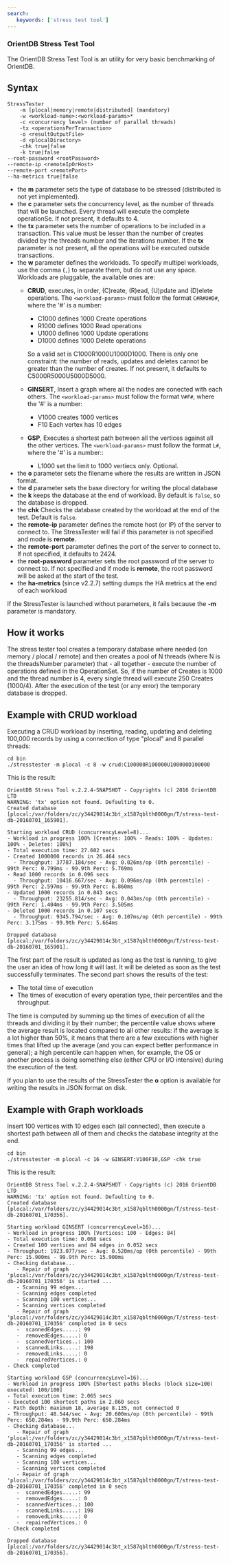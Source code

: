```yaml
---
search:
   keywords: ['stress test tool']
---
```


### OrientDB Stress Test Tool ###
The OrientDB Stress Test Tool is an utility for very basic benchmarking of OrientDB.

## Syntax
	StressTester
		-m [plocal|memory|remote|distributed] (mandatory)
		-w <workload-name>:<workload-params>*
		-c <concurrency level> (number of parallel threads)
		-tx <operationsPerTransaction>
        -o <resultOutputFile>
        -d <plocalDirectory>
        -chk true|false
        -k true|false
	--root-password <rootPassword>
	--remote-ip <remoteIpOrHost>
	--remote-port <remotePort>
	--ha-metrics true|false

* the **m** parameter sets the type of database to be stressed (distributed is not yet implemented).
* the **c** parameter sets the concurrency level, as the number of threads that will be launched. Every thread will execute the complete operationSe. If not present, it defaults to 4.
* the **tx** parameter sets the number of operations to be included in a transaction. This value must be lesser than the number of creates divided by the threads number and the iterations number. If the **tx** parameter is not present, all the operations will be executed outside transactions.
* the **w** parameter defines the workloads. To specify multipel workloads, use the comma (`,`) to separate them, but do not use any space. Workloads are pluggable, the available ones are:
	* **CRUD**, executes, in order, (C)reate, (R)ead, (U)pdate and (D)elete operations. The `<workload-params>` must follow the format `C#R#U#D#`, where the '#' is a number:
		* C1000 defines 1000 Create operations
		* R1000 defines 1000 Read operations
		* U1000 defines 1000 Update operations
		* D1000 defines 1000 Delete operations
		
   		So a valid set is C1000R1000U1000D1000. There is only one constraint: the number of reads, updates and deletes cannot be greater than the number of creates. If not present, it defaults to C5000R5000U5000D5000.
	* **GINSERT**, Insert a graph where all the nodes are conected with each others. The `<workload-params>` must follow the format `V#F#`, where the '#' is a number:
		* V1000 creates 1000 vertices
		* F10 Each vertex has 10 edges
	* **GSP**, Executes a shortest path between all the vertices against all the other vertices. The `<workload-params>` must follow the format `L#`, where the '#' is a number::
		* L1000 set the limit to 1000 vertiecs only. Optional.
* the **o** parameter sets the filename where the results are written in JSON format.
* the **d** parameter sets the base directory for writing the plocal database
* the **k** keeps the database at the end of workload. By default is `false`, so the database is dropped.
* the **chk** Checks the database created by the workload at the end of the test. Default is `false`.
* the **remote-ip** parameter defines the remote host (or IP) of the server to connect to. The StressTester will fail if this parameter is not specified and mode is **remote**.
* the **remote-port** parameter defines the port of the server to connect to. If not specified, it defaults to 2424.
* the **root-password** parameter sets the root password of the server to connect to. If not specified and if mode is **remote**, the root password will be asked at the start of the test.
* the **ha-metrics** (since v2.2.7) setting dumps the HA metrics at the end of each workload


If the StressTester is launched without parameters, it fails because the **-m** parameter is mandatory.

## How it works
The stress tester tool creates a temporary database where needed (on memory / plocal / remote) and then creates a pool of N threads (where N is the threadsNumber parameter) that - all together - execute the number of operations defined in the OperationSet.
So, if the number of Creates is 1000 and the thread number is 4, every single thread will execute 250 Creates (1000/4).
After the execution of the test (or any error) the temporary database is dropped.

## Example with CRUD workload

Executing a CRUD workload by inserting, reading, updating and deleting 100,000 records by using a connection of type "plocal" and 8 parallel threads:

```
cd bin
./stresstester -m plocal -c 8 -w crud:C100000R100000U100000D100000
```

This is the result:

```
OrientDB Stress Tool v.2.2.4-SNAPSHOT - Copyrights (c) 2016 OrientDB LTD
WARNING: 'tx' option not found. Defaulting to 0.
Created database [plocal:/var/folders/zc/y34429014c3bt_x1587qblth0000gn/T/stress-test-db-20160701_165901].

Starting workload CRUD (concurrencyLevel=8)...
- Workload in progress 100% [Creates: 100% - Reads: 100% - Updates: 100% - Deletes: 100%]
- Total execution time: 27.602 secs
- Created 1000000 records in 26.464 secs
  - Throughput: 37787.184/sec - Avg: 0.026ms/op (0th percentile) - 99th Perc: 0.799ms - 99.9th Perc: 5.769ms
- Read 1000 records in 0.096 secs
  - Throughput: 10416.667/sec - Avg: 0.096ms/op (0th percentile) - 99th Perc: 2.597ms - 99.9th Perc: 6.860ms
- Updated 1000 records in 0.043 secs
  - Throughput: 23255.814/sec - Avg: 0.043ms/op (0th percentile) - 99th Perc: 1.404ms - 99.9th Perc: 3.505ms
- Deleted 1000 records in 0.107 secs
  - Throughput: 9345.794/sec - Avg: 0.107ms/op (0th percentile) - 99th Perc: 3.175ms - 99.9th Perc: 5.664ms

Dropped database [plocal:/var/folders/zc/y34429014c3bt_x1587qblth0000gn/T/stress-test-db-20160701_165901].
```

The first part of the result is updated as long as the test is running, to give the user an idea of how long it will last. It will be deleted as soon as the test successfully terminates.
The second part shows the results of the test:
* The total time of execution
* The times of execution of every operation type, their percentiles and the throughput.

The time is computed by summing up the times of execution of all the threads and dividing it by their number; the percentile value shows where the average result is located compared to all other results: if the average is a lot higher than 50%, it means that there are a few executions with higher times that lifted up the average (and you can expect better performance in general); a high percentile can happen when, for example, the OS or another process is doing something else (either CPU or I/O intensive) during the execution of the test.

If you plan to use the results of the StressTester the **o** option is available for writing the results in JSON format on disk. 

## Example with Graph workloads

Insert 100 vertices with 10 edges each (all connected), then execute a shortest path between all of them and checks the database integrity at the end.

```
cd bin
./stresstester -m plocal -c 16 -w GINSERT:V100F10,GSP -chk true
```

This is the result:

```
OrientDB Stress Tool v.2.2.4-SNAPSHOT - Copyrights (c) 2016 OrientDB LTD
WARNING: 'tx' option not found. Defaulting to 0.
Created database [plocal:/var/folders/zc/y34429014c3bt_x1587qblth0000gn/T/stress-test-db-20160701_170356].

Starting workload GINSERT (concurrencyLevel=16)...
- Workload in progress 100% [Vertices: 100 - Edges: 84]
- Total execution time: 0.068 secs
- Created 100 vertices and 84 edges in 0.052 secs
- Throughput: 1923.077/sec - Avg: 0.520ms/op (0th percentile) - 99th Perc: 15.900ms - 99.9th Perc: 15.900ms
- Checking database...
   - Repair of graph 'plocal:/var/folders/zc/y34429014c3bt_x1587qblth0000gn/T/stress-test-db-20160701_170356' is started ...
   - Scanning 99 edges...
   - Scanning edges completed
   - Scanning 100 vertices...
   - Scanning vertices completed
   - Repair of graph 'plocal:/var/folders/zc/y34429014c3bt_x1587qblth0000gn/T/stress-test-db-20160701_170356' completed in 0 secs
   -  scannedEdges.....: 99
   -  removedEdges.....: 0
   -  scannedVertices..: 100
   -  scannedLinks.....: 198
   -  removedLinks.....: 0
   -  repairedVertices.: 0
- Check completed

Starting workload GSP (concurrencyLevel=16)...
- Workload in progress 100% [Shortest paths blocks (block size=100) executed: 100/100]
- Total execution time: 2.065 secs
- Executed 100 shortest paths in 2.060 secs
- Path depth: maximum 18, average 8.135, not connected 0
- Throughput: 48.544/sec - Avg: 20.600ms/op (0th percentile) - 99th Perc: 650.284ms - 99.9th Perc: 650.284ms
- Checking database...
   - Repair of graph 'plocal:/var/folders/zc/y34429014c3bt_x1587qblth0000gn/T/stress-test-db-20160701_170356' is started ...
   - Scanning 99 edges...
   - Scanning edges completed
   - Scanning 100 vertices...
   - Scanning vertices completed
   - Repair of graph 'plocal:/var/folders/zc/y34429014c3bt_x1587qblth0000gn/T/stress-test-db-20160701_170356' completed in 0 secs
   -  scannedEdges.....: 99
   -  removedEdges.....: 0
   -  scannedVertices..: 100
   -  scannedLinks.....: 198
   -  removedLinks.....: 0
   -  repairedVertices.: 0
- Check completed

Dropped database [plocal:/var/folders/zc/y34429014c3bt_x1587qblth0000gn/T/stress-test-db-20160701_170356].
```
